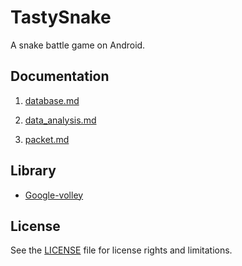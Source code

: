 # TastySnake

A snake battle game on Android.

## Documentation

1. [database.md](doc/database.md)

2. [data_analysis.md](doc/data_analysis.md)

3. [packet.md](doc/packet.md)

## Library

* [Google-volley](https://android.googlesource.com/platform/frameworks/volley/+/4ad53e3321d9bed5a216d65623d92c91c5457e55)

## License

See the [LICENSE](./LICENSE.md) file for license rights and limitations.
